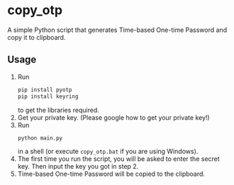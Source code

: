 # copy_otp

A simple Python script that generates Time-based One-time Password and copy it to clipboard.

## Usage

1. Run
   ```sh
   pip install pyotp
   pip install keyring
   ```
   to get the libraries required.
2. Get your private key. (Please google how to get your private key!)
3. Run
   ```sh
   python main.py
   ```
   in a shell (or execute `copy_otp.bat` if you are using Windows).
4. The first time you run the script, you will be asked to enter the secret key. Then input the key you got in step 2.
5. Time-based One-time Password will be copied to the clipboard.

